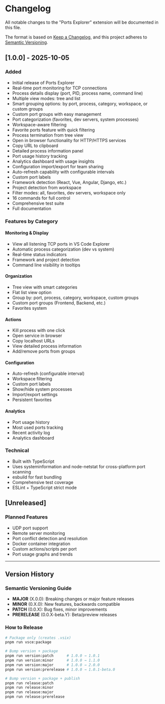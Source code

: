 # Changelog

All notable changes to the "Ports Explorer" extension will be documented in this file.

The format is based on [Keep a Changelog](https://keepachangelog.com/en/1.0.0/),
and this project adheres to [Semantic Versioning](https://semver.org/spec/v2.0.0.html).

## [1.0.0] - 2025-10-05

### Added
- Initial release of Ports Explorer
- Real-time port monitoring for TCP connections
- Process details display (port, PID, process name, command line)
- Multiple view modes: tree and list
- Smart grouping options: by port, process, category, workspace, or custom groups
- Custom port groups with easy management
- Port categorization (favorites, dev servers, system processes)
- Workspace-aware filtering
- Favorite ports feature with quick filtering
- Process termination from tree view
- Open in browser functionality for HTTP/HTTPS services
- Copy URL to clipboard
- Detailed process information panel
- Port usage history tracking
- Analytics dashboard with usage insights
- Configuration import/export for team sharing
- Auto-refresh capability with configurable intervals
- Custom port labels
- Framework detection (React, Vue, Angular, Django, etc.)
- Project detection from workspace
- Filter modes: all, favorites, dev servers, workspace only
- 16 commands for full control
- Comprehensive test suite
- Full documentation

### Features by Category

#### Monitoring & Display
- View all listening TCP ports in VS Code Explorer
- Automatic process categorization (dev vs system)
- Real-time status indicators
- Framework and project detection
- Command line visibility in tooltips

#### Organization
- Tree view with smart categories
- Flat list view option
- Group by: port, process, category, workspace, custom groups
- Custom port groups (Frontend, Backend, etc.)
- Favorites system

#### Actions
- Kill process with one click
- Open service in browser
- Copy localhost URLs
- View detailed process information
- Add/remove ports from groups

#### Configuration
- Auto-refresh (configurable interval)
- Workspace filtering
- Custom port labels
- Show/hide system processes
- Import/export settings
- Persistent favorites

#### Analytics
- Port usage history
- Most used ports tracking
- Recent activity log
- Analytics dashboard

### Technical
- Built with TypeScript
- Uses systeminformation and node-netstat for cross-platform port scanning
- esbuild for fast bundling
- Comprehensive test coverage
- ESLint + TypeScript strict mode

## [Unreleased]

### Planned Features
- UDP port support
- Remote server monitoring
- Port conflict detection and resolution
- Docker container integration
- Custom actions/scripts per port
- Port usage graphs and trends

---

## Version History

### Semantic Versioning Guide

- **MAJOR** (X.0.0): Breaking changes or major feature releases
- **MINOR** (0.X.0): New features, backwards compatible
- **PATCH** (0.0.X): Bug fixes, minor improvements
- **PRERELEASE** (0.0.X-beta.Y): Beta/preview releases

### How to Release

```bash
# Package only (creates .vsix)
pnpm run vsce:package

# Bump version + package
pnpm run version:patch      # 1.0.0 → 1.0.1
pnpm run version:minor      # 1.0.0 → 1.1.0
pnpm run version:major      # 1.0.0 → 2.0.0
pnpm run version:prerelease # 1.0.0 → 1.0.1-beta.0

# Bump version + package + publish
pnpm run release:patch
pnpm run release:minor
pnpm run release:major
pnpm run release:prerelease
```
